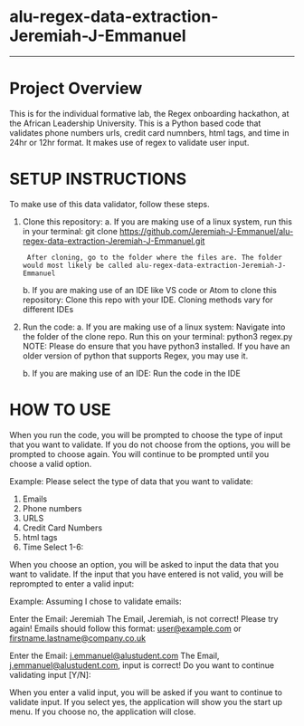 # alu-regex-data-extraction-Jeremiah-J-Emmanuel
------------------------------------------------------------------------------------------------
# Project Overview
This is for the individual formative lab, the Regex onboarding hackathon, at the African Leadership University.
This is a Python based code that validates phone numbers urls, credit card numnbers, html tags, and time in 24hr or 12hr format. It makes use of regex to validate user input.

# SETUP INSTRUCTIONS
To make use of this data validator, follow these steps.

1. Clone this repository:
    a. If you are making use of a linux system, run this in your terminal:
        git clone https://github.com/Jeremiah-J-Emmanuel/alu-regex-data-extraction-Jeremiah-J-Emmanuel.git

        After cloning, go to the folder where the files are. The folder would most likely be called alu-regex-data-extraction-Jeremiah-J-Emmanuel
    b. If you are making use of an IDE like VS code or Atom to clone this repository:
        Clone this repo with your IDE. Cloning methods vary for different IDEs

2. Run the code:
    a. If you are making use of a linux system:
        Navigate into the folder of the clone repo. 
        Run this on your terminal: python3 regex.py
        NOTE: Please do ensure that you have python3 installed.
        If you have an older version of python that supports Regex, you may use it.
    
    b. If you are making use of an IDE:
        Run the code in the IDE

# HOW TO USE
When you run the code, you will be prompted to choose the type of input that you want to validate. If you do not choose from the options, you will be prompted to choose again. You will continue to be prompted until you choose a valid option. 

Example:
Please select the type of data that you want to validate:
1. Emails
2. Phone numbers
3. URLS
4. Credit Card Numbers
5. html tags
6. Time
Select 1-6: 

When you choose an option, you will be asked to input the data that you want to validate. If the input that you have entered is not valid, you will be reprompted to enter a valid input:

Example:
Assuming I chose to validate emails:

Enter the Email: Jeremiah
The Email, Jeremiah, is not correct! Please try again!
Emails should follow this format: user@example.com or firstname.lastname@company.co.uk

Enter the Email: j.emmanuel@alustudent.com
The Email, j.emmanuel@alustudent.com, input is correct!
Do you want to continue validating input [Y/N]: 


When you enter a valid input, you will be asked if you want to continue to validate input.
If you select yes, the application will show you the start up menu. If you choose no, the application will close.
